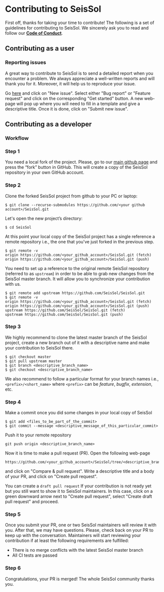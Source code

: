 # Contributing to SeisSol
First off, thanks for taking your time to contribute! The following is a set of guidelines for contributing to SeisSol. We sincerely ask you to read and follow our [**Code of Conduct**](CODE_OF_CONDUCT.md).

## Contributing as a user
### Reporting issues

A great way to contribute to SeisSol is to send a detailed report when you encounter a problem. We always appreciate a well-written reports and will thank you for it. Moreover, it will help us to reproduce your issue. 

Go [here](https://github.com/SeisSol/SeisSol/issues) and click on "New issue". Select either "Bug report" or "Feature request" and  click on the corresponding "Get started" button. A new web-page will pop up where you will need to fill in a template and give a descriptive title. Once it is done, click on "Submit new issue".

## Contributing as a developer
### Workflow

### Step 1
You need a local fork of the project. Please, go to our [main github page](https://github.com/SeisSol/SeisSol) and press the “fork” button in GitHub. This will create a copy of the SeisSol repository in your own GitHub account.

### Step 2
Clone the forked SeisSol project from github to your PC or laptop:
```
$ git clone --recurse-submodules https://github.com/<your github account>/SeisSol.git
```

Let's open the new project’s directory:
```
$ cd SeisSol
```

At this point your local copy of the SeisSol project has a single reference a remote repository i.e., the one that you've just forked in the previous step.

```
$ git remote -v
origin https://github.com/<your_github_account>/SeisSol.git (fetch)
origin https://github.com/<your_github_account>/SeisSol.git (push)
```

You need to set up a reference to the original remote SeisSol repository (referred to as `upstream`) in order to be able to grab new changes from the SeisSol master branch. It will allow you to synchronize your contribution with us. 
```
$ git remote add upstream https://github.com/SeisSol/SeisSol.git
$ git remote -v
origin https://github.com/<your_github_account>/SeisSol.git (fetch)
origin https://github.com/<your_github_account>/SeisSol.git (push)
upstream https://github.com/SeisSol/SeisSol.git (fetch)
upstream https://github.com/SeisSol/SeisSol.git (push)
```

### Step 3
We highly recommend to clone the latest master branch of the SeisSol project, create a new branch out of it with a descriptive name and make your contribution to SeisSol there.
```
$ git checkout master
$ git pull upstream master
$ git branch <descriptive_branch_name>
$ git checkout <descriptive_branch_name>
```
We also recommend to follow a particular format for your branch names i.e., `<prefix>/<short_name>` where `<prefix>` can be *feature*, *bugfix*, *extension*, etc.

### Step 4
Make a commit once you did some changes in your local copy of SeisSol
```
$ git add <files_to_be_part_of_the_commit>
$ git commit --message <descriptive_message_of_this_particular_commit>
```
Push it to your remote repository
```
git push origin <descriptive_branch_name>
```
Now it is time to make a pull request (PR). Open the following web-page
```
https://github.com/<your_github_account>/SeisSol/tree/<descriptive_branch_name>
```
and click on "Compare & pull request". Write a descriptive title and a body of your PR, and click on "Create pull request". 

You can create a `draft pull request` If your contribution is not ready yet but you still want to show it to SeisSol maintainers. In this case, click on a green downward arrow next to "Create pull request", select "Create draft pull request" and proceed.

### Step 5
Once you submit your PR, one or two SeisSol maintainers will review it with you. After that, we may have questions. Please, check back on your PR to keep up with the conversation. Maintainers will start reviewing your contribution if at least the following requirements are fulfilled:

- There is no merge conflicts with the latest SeisSol master branch
- All CI tests are passed

### Step 6
Congratulations, your PR is merged! The whole SeisSol community thanks you.
